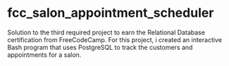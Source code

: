 # fcc_salon_appointment_scheduler
Solution to the third required project to earn the Relational Database certification from FreeCodeCamp. For this project, i created an interactive Bash program that uses PostgreSQL to track the customers and appointments for a salon.
